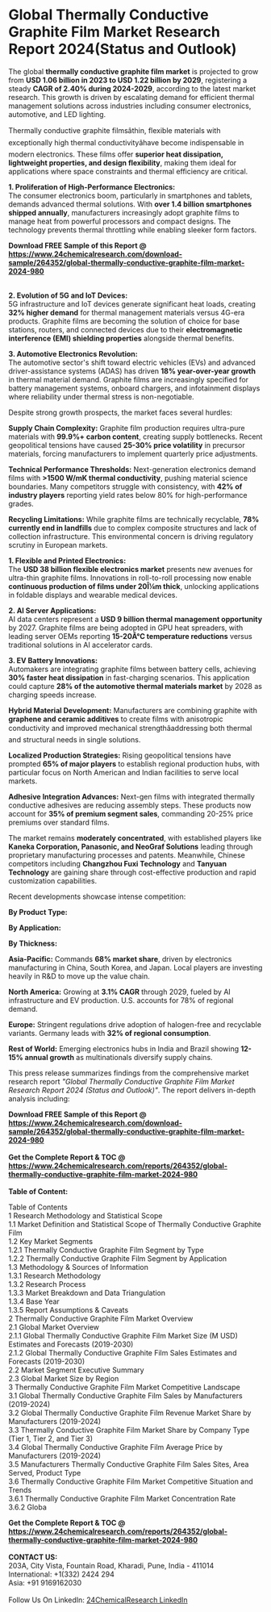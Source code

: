 <h1>Global Thermally Conductive Graphite Film Market Research Report 2024(Status and Outlook)</h1><p>The global <strong>thermally conductive graphite film market</strong> is projected to grow from <strong>USD 1.06 billion in 2023 to USD 1.22 billion by 2029</strong>, registering a steady <strong>CAGR of 2.40% during 2024-2029</strong>, according to the latest market research. This growth is driven by escalating demand for efficient thermal management solutions across industries including consumer electronics, automotive, and LED lighting.</p><p>Thermally conductive graphite filmsâthin, flexible materials with exceptionally high thermal conductivityâhave become indispensable in modern electronics. These films offer <strong>superior heat dissipation, lightweight properties, and design flexibility</strong>, making them ideal for applications where space constraints and thermal efficiency are critical.</p><p><strong>1. Proliferation of High-Performance Electronics:</strong><br>
The consumer electronics boom, particularly in smartphones and tablets, demands advanced thermal solutions. With <strong>over 1.4 billion smartphones shipped annually</strong>, manufacturers increasingly adopt graphite films to manage heat from powerful processors and compact designs. The technology prevents thermal throttling while enabling sleeker form factors.</p><div><b>Download FREE Sample of this Report @ 
            <a href="https://www.24chemicalresearch.com/download-sample/264352/global-thermally-conductive-graphite-film-market-2024-980">
            https://www.24chemicalresearch.com/download-sample/264352/global-thermally-conductive-graphite-film-market-2024-980</a></b></div><br><p><strong>2. Evolution of 5G and IoT Devices:</strong><br>
5G infrastructure and IoT devices generate significant heat loads, creating <strong>32% higher demand</strong> for thermal management materials versus 4G-era products. Graphite films are becoming the solution of choice for base stations, routers, and connected devices due to their <strong>electromagnetic interference (EMI) shielding properties</strong> alongside thermal benefits.</p><p><strong>3. Automotive Electronics Revolution:</strong><br>
The automotive sector's shift toward electric vehicles (EVs) and advanced driver-assistance systems (ADAS) has driven <strong>18% year-over-year growth</strong> in thermal material demand. Graphite films are increasingly specified for battery management systems, onboard chargers, and infotainment displays where reliability under thermal stress is non-negotiable.</p><p>Despite strong growth prospects, the market faces several hurdles:</p><p><strong>Supply Chain Complexity:</strong> Graphite film production requires ultra-pure materials with <strong>99.9%+ carbon content</strong>, creating supply bottlenecks. Recent geopolitical tensions have caused <strong>25-30% price volatility</strong> in precursor materials, forcing manufacturers to implement quarterly price adjustments.</p><p><strong>Technical Performance Thresholds:</strong> Next-generation electronics demand films with <strong>&gt;1500 W/mK thermal conductivity</strong>, pushing material science boundaries. Many competitors struggle with consistency, with <strong>42% of industry players</strong> reporting yield rates below 80% for high-performance grades.</p><p><strong>Recycling Limitations:</strong> While graphite films are technically recyclable, <strong>78% currently end in landfills</strong> due to complex composite structures and lack of collection infrastructure. This environmental concern is driving regulatory scrutiny in European markets.</p><p><strong>1. Flexible and Printed Electronics:</strong><br>
The <strong>USD 38 billion flexible electronics market</strong> presents new avenues for ultra-thin graphite films. Innovations in roll-to-roll processing now enable <strong>continuous production of films under 20Î¼m thick</strong>, unlocking applications in foldable displays and wearable medical devices.</p><p><strong>2. AI Server Applications:</strong><br>
AI data centers represent a <strong>USD 9 billion thermal management opportunity</strong> by 2027. Graphite films are being adopted in GPU heat spreaders, with leading server OEMs reporting <strong>15-20Â°C temperature reductions</strong> versus traditional solutions in AI accelerator cards.</p><p><strong>3. EV Battery Innovations:</strong><br>
Automakers are integrating graphite films between battery cells, achieving <strong>30% faster heat dissipation</strong> in fast-charging scenarios. This application could capture <strong>28% of the automotive thermal materials market</strong> by 2028 as charging speeds increase.</p><p><strong>Hybrid Material Development:</strong> Manufacturers are combining graphite with <strong>graphene and ceramic additives</strong> to create films with anisotropic conductivity and improved mechanical strengthâaddressing both thermal and structural needs in single solutions.</p><p><strong>Localized Production Strategies:</strong> Rising geopolitical tensions have prompted <strong>65% of major players</strong> to establish regional production hubs, with particular focus on North American and Indian facilities to serve local markets.</p><p><strong>Adhesive Integration Advances:</strong> Next-gen films with integrated thermally conductive adhesives are reducing assembly steps. These products now account for <strong>35% of premium segment sales</strong>, commanding 20-25% price premiums over standard films.</p><p>The market remains <strong>moderately concentrated</strong>, with established players like <strong>Kaneka Corporation, Panasonic, and NeoGraf Solutions</strong> leading through proprietary manufacturing processes and patents. Meanwhile, Chinese competitors including <strong>Changzhou Fuxi Technology</strong> and <strong>Tanyuan Technology</strong> are gaining share through cost-effective production and rapid customization capabilities.</p><p>Recent developments showcase intense competition:</p><p><strong>By Product Type:</strong></p><p><strong>By Application:</strong></p><p><strong>By Thickness:</strong></p><p><strong>Asia-Pacific:</strong> Commands <strong>68% market share</strong>, driven by electronics manufacturing in China, South Korea, and Japan. Local players are investing heavily in R&amp;D to move up the value chain.</p><p><strong>North America:</strong> Growing at <strong>3.1% CAGR</strong> through 2029, fueled by AI infrastructure and EV production. U.S. accounts for 78% of regional demand.</p><p><strong>Europe:</strong> Stringent regulations drive adoption of halogen-free and recyclable variants. Germany leads with <strong>32% of regional consumption</strong>.</p><p><strong>Rest of World:</strong> Emerging electronics hubs in India and Brazil showing <strong>12-15% annual growth</strong> as multinationals diversify supply chains.</p><p>This press release summarizes findings from the comprehensive market research report <em>"Global Thermally Conductive Graphite Film Market Research Report 2024 (Status and Outlook)"</em>. The report delivers in-depth analysis including:</p><div><b>Download FREE Sample of this Report @ 
            <a href="https://www.24chemicalresearch.com/download-sample/264352/global-thermally-conductive-graphite-film-market-2024-980">
            https://www.24chemicalresearch.com/download-sample/264352/global-thermally-conductive-graphite-film-market-2024-980</a></b></div><br><div><b>Get the Complete Report & TOC @ 
            <a href="https://www.24chemicalresearch.com/reports/264352/global-thermally-conductive-graphite-film-market-2024-980">
            https://www.24chemicalresearch.com/reports/264352/global-thermally-conductive-graphite-film-market-2024-980</a></b></div><br>
            <b>Table of Content:</b><p>Table of Contents<br />
1 Research Methodology and Statistical Scope<br />
1.1 Market Definition and Statistical Scope of Thermally Conductive Graphite Film<br />
1.2 Key Market Segments<br />
1.2.1 Thermally Conductive Graphite Film Segment by Type<br />
1.2.2 Thermally Conductive Graphite Film Segment by Application<br />
1.3 Methodology & Sources of Information<br />
1.3.1 Research Methodology<br />
1.3.2 Research Process<br />
1.3.3 Market Breakdown and Data Triangulation<br />
1.3.4 Base Year<br />
1.3.5 Report Assumptions & Caveats<br />
2 Thermally Conductive Graphite Film Market Overview<br />
2.1 Global Market Overview<br />
2.1.1 Global Thermally Conductive Graphite Film Market Size (M USD) Estimates and Forecasts (2019-2030)<br />
2.1.2 Global Thermally Conductive Graphite Film Sales Estimates and Forecasts (2019-2030)<br />
2.2 Market Segment Executive Summary<br />
2.3 Global Market Size by Region<br />
3 Thermally Conductive Graphite Film Market Competitive Landscape<br />
3.1 Global Thermally Conductive Graphite Film Sales by Manufacturers (2019-2024)<br />
3.2 Global Thermally Conductive Graphite Film Revenue Market Share by Manufacturers (2019-2024)<br />
3.3 Thermally Conductive Graphite Film Market Share by Company Type (Tier 1, Tier 2, and Tier 3)<br />
3.4 Global Thermally Conductive Graphite Film Average Price by Manufacturers (2019-2024)<br />
3.5 Manufacturers Thermally Conductive Graphite Film Sales Sites, Area Served, Product Type<br />
3.6 Thermally Conductive Graphite Film Market Competitive Situation and Trends<br />
3.6.1 Thermally Conductive Graphite Film Market Concentration Rate<br />
3.6.2 Globa</p><div><b>Get the Complete Report & TOC @ 
            <a href="https://www.24chemicalresearch.com/reports/264352/global-thermally-conductive-graphite-film-market-2024-980">
            https://www.24chemicalresearch.com/reports/264352/global-thermally-conductive-graphite-film-market-2024-980</a></b></div><br><b>CONTACT US:</b><br>
            203A, City Vista, Fountain Road, Kharadi, Pune, India - 411014<br>
            International: +1(332) 2424 294<br>
            Asia: +91 9169162030 <br><br>
            Follow Us On LinkedIn: <a href="https://www.linkedin.com/company/24chemicalresearch/">24ChemicalResearch LinkedIn</a>